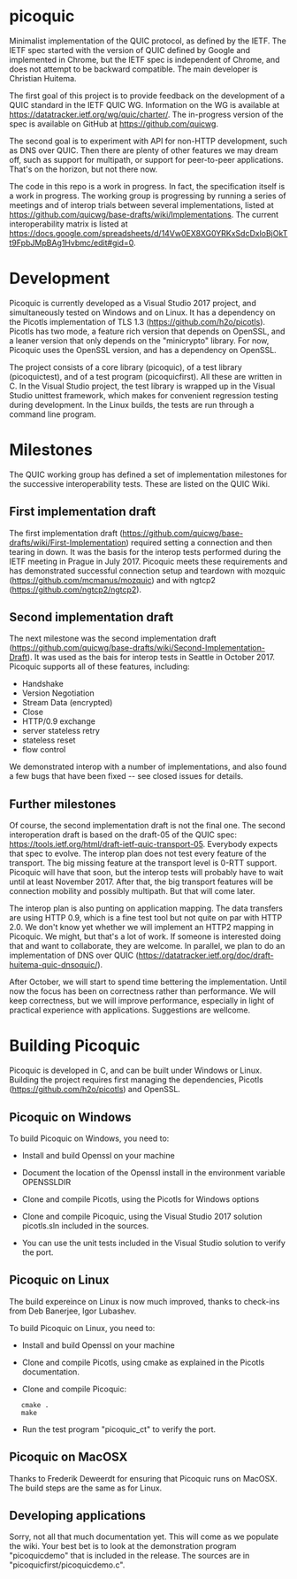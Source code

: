 # picoquic

Minimalist implementation of the QUIC protocol, as defined by the IETF.
The IETF spec started with the version of QUIC defined by Google and
implemented in Chrome, but the IETF spec is independent of Chrome, and
does not attempt to be backward compatible. The main developer is 
Christian Huitema.

The first goal of this project is to provide feedback on the development
of a QUIC standard in the IETF QUIC WG. Information on the WG is available at
https://datatracker.ietf.org/wg/quic/charter/. The in-progress version of
the spec is available on GitHub at https://github.com/quicwg.

The second goal is to experiment with API for non-HTTP development, such as
DNS over QUIC. Then there are plenty of other features we may dream off,
such as support for multipath, or support for peer-to-peer applications.
That's on the horizon, but not there now.

The code in this repo is a work in progress. In fact, the specification itself
is a work in progress. The working group is progressing by running a series
of meetings and of interop trials between several implementations, listed
at https://github.com/quicwg/base-drafts/wiki/Implementations. The current
interoperability matrix is listed at 
https://docs.google.com/spreadsheets/d/14Vw0EX8XG0YRKxSdcDxloBjOkTt9FpbJMpBAg1Hvbmc/edit#gid=0.

# Development

Picoquic is currently developed as a Visual Studio 2017 project,
and simultaneously tested on Windows and on Linux. It has a dependency
on the Picotls implementation of TLS 1.3 (https://github.com/h2o/picotls).
Picotls has two mode, a feature rich version that depends on OpenSSL, and a
leaner version that only depends on the "minicrypto" library. For now,
Picoquic uses the OpenSSL version, and has a dependency on OpenSSL.

The project consists of a core library (picoquic), of a test library
(picoquictest), and of a test program (picoquicfirst). All these are
written in C. In the Visual Studio project, the
test library is wrapped up in the Visual Studio unittest framework, which
makes for convenient regression testing during development. In the Linux
builds, the tests are run through a command line program.

# Milestones

The QUIC working group has defined a set of implementation milestones for
the successive interoperability tests. These are listed on the QUIC Wiki.

## First implementation draft

The first implementation draft 
(https://github.com/quicwg/base-drafts/wiki/First-Implementation)
required setting a connection and then tearing in down.
It was the basis for the interop tests performed during the IETF meeting 
in Prague in July 2017. Picoquic meets these requirements and has demonstrated
successful connection setup and teardown with mozquic (https://github.com/mcmanus/mozquic)
and with ngtcp2 (https://github.com/ngtcp2/ngtcp2).

## Second implementation draft

The next milestone was the second implementation draft
(https://github.com/quicwg/base-drafts/wiki/Second-Implementation-Draft).
It was used as the bais for interop tests in Seattle in October 2017.
Picoquic supports all of these features, including:

* Handshake
* Version Negotiation
* Stream Data (encrypted)
* Close
* HTTP/0.9 exchange
* server stateless retry
* stateless reset
* flow control

We demonstrated interop with a number of implementations, and also found a few bugs that
have been fixed -- see closed issues for details. 

## Further milestones

Of course, the second implementation draft is not the final one. 
The second interoperation draft is based on the draft-05 of the
QUIC spec: https://tools.ietf.org/html/draft-ietf-quic-transport-05.
Everybody expects that spec to evolve. 
The interop plan does not test every feature of the transport. The big missing
feature at the transport level is 0-RTT support. Picoquic will have that soon, but the interop tests
will probably have to wait until at least November 2017. After that, the big transport features will
be connection mobility and possibly multipath. But that will come later.

The interop plan is also punting on application mapping. The data transfers are using HTTP 0.9,
which is a fine test tool but not quite on par with HTTP 2.0. 
We don't know yet whether we will implement an HTTP2 mapping in Picoquic.
We might, but that's a lot of work. If someone is interested doing that and want
to collaborate, they are welcome. In parallel, we plan to do an implementation
of DNS over QUIC (https://datatracker.ietf.org/doc/draft-huitema-quic-dnsoquic/).

After October, we will start to spend time bettering the implementation. Until now 
the focus has been on correctness rather than performance. We will keep correctness,
but we will improve performance, especially in light of practical experience with 
applications. Suggestions are wellcome.

# Building Picoquic

Picoquic is developed in C, and can be built under Windows or Linux. Building the
project requires first managing the dependencies, Picotls (https://github.com/h2o/picotls)
and OpenSSL.

## Picoquic on Windows

To build Picoquic on Windows, you need to:

 * Install and build Openssl on your machine

 * Document the location of the Openssl install in the environment variable OPENSSLDIR

 * Clone and compile Picotls, using the Picotls for Windows options

 * Clone and compile Picoquic, using the Visual Studio 2017 solution picotls.sln included in 
   the sources.

 * You can use the unit tests included in the Visual Studio solution to verify the port.

## Picoquic on Linux

The build expereince on Linux is now much improved, thanks to check-ins from Deb Banerjee,
Igor Lubashev. 

To build Picoquic on Linux, you need to:

 * Install and build Openssl on your machine

 * Clone and compile Picotls, using cmake as explained in the Picotls documentation.

 * Clone and compile Picoquic:
~~~
   cmake .
   make
~~~
 * Run the test program "picoquic_ct" to verify the port.

## Picoquic on MacOSX

Thanks to Frederik Deweerdt for ensuring that Picoquic runs on MacOSX. The build steps
are the same as for Linux.

## Developing applications

Sorry, not all that much documentation yet. This will come as we populate the wiki. Your
best bet is to look at the demonstration program "picoquicdemo" that is included in the
release. The sources are in "picoquicfirst/picoquicdemo.c".
~~~

 



